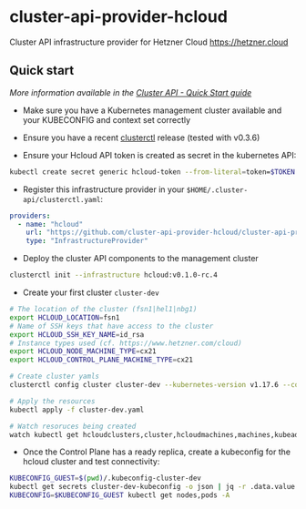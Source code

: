 # cluster-api-provider-hcloud

Cluster API infrastructure provider for Hetzner Cloud https://hetzner.cloud

## Quick start

*More information available in the [Cluster API - Quick Start guide]*

- Make sure you have a Kubernetes management cluster available and your
  KUBECONFIG and context set correctly

- Ensure you have a recent [clusterctl] release (tested with v0.3.6)

- Ensure your Hcloud API token is created as secret in the kubernetes API:

```sh
kubectl create secret generic hcloud-token --from-literal=token=$TOKEN
```

- Register this infrastructure provider in your `$HOME/.cluster-api/clusterctl.yaml`:

```yaml
providers:
  - name: "hcloud"
    url: "https://github.com/cluster-api-provider-hcloud/cluster-api-provider-hcloud/releases/latest/infrastructure-components.yaml"
    type: "InfrastructureProvider"
```

- Deploy the cluster API components to the management cluster

```sh
clusterctl init --infrastructure hcloud:v0.1.0-rc.4
```

- Create your first cluster `cluster-dev`

```sh
# The location of the cluster (fsn1|hel1|nbg1)
export HCLOUD_LOCATION=fsn1
# Name of SSH keys that have access to the cluster
export HCLOUD_SSH_KEY_NAME=id_rsa
# Instance types used (cf. https://www.hetzner.com/cloud)
export HCLOUD_NODE_MACHINE_TYPE=cx21
export HCLOUD_CONTROL_PLANE_MACHINE_TYPE=cx21

# Create cluster yamls
clusterctl config cluster cluster-dev --kubernetes-version v1.17.6 --control-plane-machine-count=1 --worker-machine-count=3 > cluster-dev.yaml

# Apply the resources
kubectl apply -f cluster-dev.yaml

# Watch resoruces being created
watch kubectl get hcloudclusters,cluster,hcloudmachines,machines,kubeadmcontrolplane
```

- Once the Control Plane has a ready replica, create a kubeconfig for the
  hcloud cluster and test connectivity:

```sh
KUBECONFIG_GUEST=$(pwd)/.kubeconfig-cluster-dev
kubectl get secrets cluster-dev-kubeconfig -o json | jq -r .data.value | base64 -d > $KUBECONFIG_GUEST
KUBECONFIG=$KUBECONFIG_GUEST kubectl get nodes,pods -A
```
[clusterctl]: https://github.com/kubernetes-sigs/cluster-api/releases/tag/v0.3.6
[Cluster API - Quick Start guide]: https://cluster-api.sigs.k8s.io/user/quick-start.html
